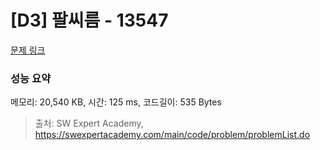 # [D3] 팔씨름 - 13547 

[문제 링크](https://swexpertacademy.com/main/code/problem/problemDetail.do?contestProbId=AX6PP9G6p1sDFAS9) 

### 성능 요약

메모리: 20,540 KB, 시간: 125 ms, 코드길이: 535 Bytes



> 출처: SW Expert Academy, https://swexpertacademy.com/main/code/problem/problemList.do